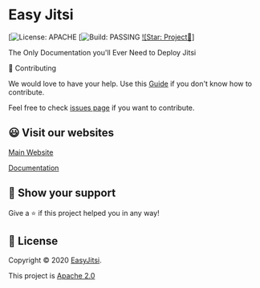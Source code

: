# Easy Jitsi

[![License: APACHE](https://img.shields.io/badge/license-Apache-blue)
[![Build: PASSING](https://img.shields.io/badge/build-passing-brightgreen)
[![Star: Project🌟]](https://img.shields.io/badge/Star-Star%20our%20Project%F0%9F%8C%9F-yellow)

The Only Documentation you'll Ever Need to Deploy Jitsi

:handshake: Contributing

We would love to have your help. Use this [Guide](https://github.com/easyjitsi/docs.easyjitsi.com/blob/master/CONTRIBUTING.md) if you don't know how to contribute.

Feel free to check [issues page](https://github.com/easyjitsi/docs.easyjitsi.com/issues) if you want to contribute.

## 😃 Visit our websites

[Main Website](https://easyjitsi.com/)

[Documentation](https://docs.easyjitsi.com)

## :pray: Show your support

Give a :star: if this project helped you in any way!

## :scroll: License

Copyright © 2020 [EasyJitsi](https://github.com/easyjitsi).

This project is [Apache 2.0](https://github.com/easyjitsi/docs.easyjitsi.com/blob/master/LICENSE)
